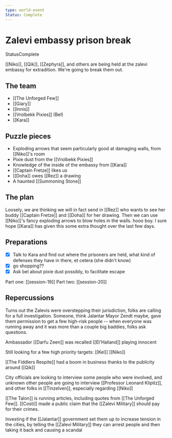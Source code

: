 ```yaml
---
type: world-event
Status: Complete
---
```


# Zalevi embassy prison break
<span class="dataview inline-field"><span class="inline-field-key">Status</span><span class="inline-field-value">Complete</span></span>

[[Niko]], [[Qik]], [[Zephyra]], and others are being held at the zalevi embassy for extradition. We're going to break them out. 

## The team 
- [[The Unforged Few]]
- [[Giary]]
- [[Innis]]
- [[Vrolbekk Pixies]] (Bel)
- [[Kara]]

## Puzzle pieces
- Exploding arrows that seem particularly good at damaging walls, from [[Niko]]'s room
- Pixie dust from the [[Vrolbekk Pixies]]
- Knowledge of the inside of the embassy from [[Kara]]
- [[Captain Fretze]] likes us 
- [[Doha]] owes [[Rez]] a drawing 
- A haunted [[Summoning Stone]] 

## The plan
Loosely, we are thinking we will in fact send in [[Rez]] who wants to see her buddy [[Captain Fretze]] and [[Doha]] for her drawing. Then we can use [[Niko]]'s fancy exploding arrows to blow holes in the walls. hooo boy.  I sure hope [[Kara]] has given this some extra thought over the last few days. 

## Preparations 
- [x]  Talk to Kara and find out where the prisoners are held, what kind of defenses they have in there, et cetera  (she didn't know)
- [x]  go shopping??
- [x]  Ask bel about pixie dust possibly, to facilitate escape

Part one: [[session-19]]
Part two: [[session-20]]

## Repercussions
Turns out the Zalevis were overstepping their jurisdiction, folks are calling for a full investigation. Someone, think Jalantar Mayor Zendt maybe, gave them permission to get a few high-risk people -- when everyone was running away and it was more than a couple big baddies, folks ask questions. 

Ambassador [[Darfu Zeen]] was recalled
[[El'Haliand]] playing innocent

Still looking for a few high priority targets: [[Kel]] [[Niko]]

[[The Fiddlers Respite]] had a boom in business thanks to the publicity around [[Qik]]

City officials are looking to interview some people who were involved, and unknown other people are going to interview [[Professor Leonard Klipitz]], and other folks in [[Tinzelven]], especially regarding [[Niko]] 

[[The Talon]] is running articles, including quotes from [[The Unforged Few]]. [[Costi]] made a public claim that the [[Zalevi Military]] should pay for their crimes.

Investing if the [[Jalantar]] government set them up to increase tension in the cities, by telling the [[Zalevi Military]] they can arrest people and then taking it back and causing a scandal